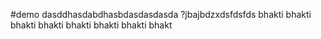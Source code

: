 #demo 
dasddhasdabdhasbdasdasdasda
?jbajbdzxdsfdsfds bhakti bhakti bhakti bhakti bhakti bhakti bhakti bhakt

